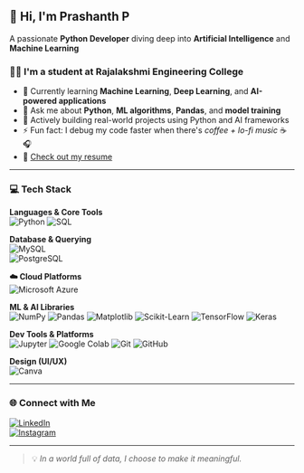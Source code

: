 ## 👋 Hi, I'm Prashanth P  
A passionate **Python Developer** diving deep into **Artificial Intelligence** and **Machine Learning**

### 👨‍🎓 I'm a student at Rajalakshmi Engineering College  
- 🔭 Currently learning **Machine Learning**, **Deep Learning**, and **AI-powered applications**  
- 💬 Ask me about **Python**, **ML algorithms**, **Pandas**, and **model training**  
- 🌱 Actively building real-world projects using Python and AI frameworks  
- ⚡ Fun fact: I debug my code faster when there's *coffee + lo-fi music* ☕🎧  
- 📄 [Check out my resume](#) <!-- Replace this with a public resume link -->

---

### 💻 Tech Stack  
**Languages & Core Tools**  
![Python](https://img.shields.io/badge/Python-3776AB?style=flat&logo=python&logoColor=white)  ![SQL](https://img.shields.io/badge/SQL-4479A1?style=flat&logo=postgresql&logoColor=white) 

**Database & Querying**  
![MySQL](https://img.shields.io/badge/MySQL-4479A1?style=flat&logo=mysql&logoColor=white)  
![PostgreSQL](https://img.shields.io/badge/PostgreSQL-336791?style=flat&logo=postgresql&logoColor=white)

**☁️ Cloud Platforms**  
![Microsoft Azure](https://img.shields.io/badge/Azure-0078D4?style=flat&logo=microsoftazure&logoColor=white)

**ML & AI Libraries**  
![NumPy](https://img.shields.io/badge/NumPy-013243?style=flat&logo=numpy&logoColor=white)  ![Pandas](https://img.shields.io/badge/Pandas-150458?style=flat&logo=pandas&logoColor=white)  ![Matplotlib](https://img.shields.io/badge/Matplotlib-ffffff?style=flat&logo=matplotlib&logoColor=black)    ![Scikit-Learn](https://img.shields.io/badge/Scikit--Learn-F7931E?style=flat&logo=scikit-learn&logoColor=white)  ![TensorFlow](https://img.shields.io/badge/TensorFlow-FF6F00?style=flat&logo=tensorflow&logoColor=white)  ![Keras](https://img.shields.io/badge/Keras-D00000?style=flat&logo=keras&logoColor=white)

**Dev Tools & Platforms**  
![Jupyter](https://img.shields.io/badge/Jupyter-F37626?style=flat&logo=jupyter&logoColor=white)  ![Google Colab](https://img.shields.io/badge/Colab-F9AB00?style=flat&logo=googlecolab&logoColor=white)  ![Git](https://img.shields.io/badge/Git-F05032?style=flat&logo=git&logoColor=white)  ![GitHub](https://img.shields.io/badge/GitHub-181717?style=flat&logo=github&logoColor=white)

**Design (UI/UX)**  
![Canva](https://img.shields.io/badge/Canva-00C4CC?style=flat&logo=canva&logoColor=white)

---

### 🌐 Connect with Me  
[![LinkedIn](https://img.shields.io/badge/LinkedIn-blue?style=flat&logo=linkedin)](https://www.linkedin.com/in/your-link)  
[![Instagram](https://img.shields.io/badge/Instagram-pink?style=flat&logo=instagram)](https://www.instagram.com/your-link)

---
> 💡 *In a world full of data, I choose to make it meaningful.*  
